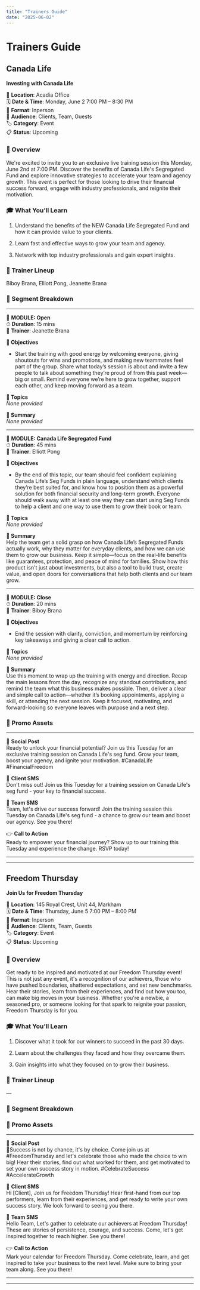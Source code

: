 ```yaml
---
title: "Trainers Guide"
date: "2025-06-02"
---
```


# Trainers Guide

## Canada Life

**Investing with Canada Life**

📍 **Location**: Acadia Office  
🗓 **Date & Time**: Monday, June 2
7:00 PM – 8:30 PM  
🎯 **Format**: Inperson  
👥 **Audience**: Clients, Team, Guests  
🏷 **Category**: Event  
📋 **Status**: Upcoming

### 🧭 Overview
We're excited to invite you to an exclusive live training session this Monday, June 2nd at 7:00 PM. Discover the benefits of Canada Life's Segregated Fund and explore innovative strategies to accelerate your team and agency growth. This event is perfect for those looking to drive their financial success forward, engage with industry professionals, and reignite their motivation.

### 🎓 What You’ll Learn
1. Understand the benefits of the NEW Canada Life Segregated Fund and how it can provide value to your clients.

2. Learn fast and effective ways to grow your team and agency.

3. Network with top industry professionals and gain expert insights.

### 👥 Trainer Lineup
Biboy Brana, Elliott Pong, Jeanette Brana

### 📑 Segment Breakdown
---

🔹 **MODULE: Open**  
⏱ **Duration**: 15 mins  
👤 **Trainer**: Jeanette Brana

**🎯 Objectives**  
- Start the training with good energy by welcoming everyone, giving shoutouts for wins and promotions, and making new teammates feel part of the group. Share what today’s session is about and invite a few people to talk about something they’re proud of from this past week—big or small. Remind everyone we’re here to grow together, support each other, and keep moving forward as a team.

**🧠 Topics**  
_None provided_

**📝 Summary**  
_None provided_

---

🔹 **MODULE: Canada Life Segregated Fund**  
⏱ **Duration**: 45 mins  
👤 **Trainer**: Elliott Pong

**🎯 Objectives**  
- By the end of this topic, our team should feel confident explaining Canada Life’s Seg Funds in plain language, understand which clients they’re best suited for, and know how to position them as a powerful solution for both financial security and long-term growth. Everyone should walk away with at least one way they can start using Seg Funds to help a client and one way to use them to grow their book or team.

**🧠 Topics**  
_None provided_

**📝 Summary**  
Help the team get a solid grasp on how Canada Life’s Segregated Funds actually work, why they matter for everyday clients, and how we can use them to grow our business. Keep it simple—focus on the real-life benefits like guarantees, protection, and peace of mind for families. Show how this product isn't just about investments, but also a tool to build trust, create value, and open doors for conversations that help both clients and our team grow.

---

🔹 **MODULE: Close**  
⏱ **Duration**: 20 mins  
👤 **Trainer**: Biboy Brana

**🎯 Objectives**  
- End the session with clarity, conviction, and momentum by reinforcing key takeaways and giving a clear call to action.

**🧠 Topics**  
_None provided_

**📝 Summary**  
Use this moment to wrap up the training with energy and direction. Recap the main lessons from the day, recognize any standout contributions, and remind the team what this business makes possible. Then, deliver a clear and simple call to action—whether it’s booking appointments, applying a skill, or attending the next session. Keep it focused, motivating, and forward-looking so everyone leaves with purpose and a next step.

### 📣 Promo Assets
---

📢 **Social Post**  
Ready to unlock your financial potential? Join us this Tuesday for an exclusive training session on Canada Life's seg fund. Grow your team, boost your agency, and ignite your motivation. #CanadaLife #FinancialFreedom

📨 **Client SMS**  
Don't miss out! Join us this Tuesday for a training session on Canada Life's seg fund - your key to financial success.

👥 **Team SMS**  
Team, let's drive our success forward! Join the training session this Tuesday on Canada Life's seg fund - a chance to grow our team and boost our agency. See you there!

👉 **Call to Action**  
Ready to empower your financial journey? Show up to our training this Tuesday and experience the change. RSVP today!

---

---

## Freedom Thursday

**Join Us for Freedom Thursday**

📍 **Location**: 145 Royal Crest, Unit 44, Markham  
🗓 **Date & Time**: Thursday, June 5
7:00 PM – 8:00 PM  
🎯 **Format**: Inperson  
👥 **Audience**: Clients, Team, Guests  
🏷 **Category**: Event  
📋 **Status**: Upcoming

### 🧭 Overview
Get ready to be inspired and motivated at our Freedom Thursday event! This is not just any event, it's a recognition of our achievers, those who have pushed boundaries, shattered expectations, and set new benchmarks. Hear their stories, learn from their experiences, and find out how you too, can make big moves in your business. Whether you're a newbie, a seasoned pro, or someone looking for that spark to reignite your passion, Freedom Thursday is for you.

### 🎓 What You’ll Learn
1. Discover what it took for our winners to succeed in the past 30 days.

2. Learn about the challenges they faced and how they overcame them.

3. Gain insights into what they focused on to grow their business.

### 👥 Trainer Lineup
—

### 📑 Segment Breakdown


### 📣 Promo Assets
---

📢 **Social Post**  
💫Success is not by chance, it's by choice. Come join us at #FreedomThursday and let's celebrate those who made the choice to win big! Hear their stories, find out what worked for them, and get motivated to set your own success story in motion. #CelebrateSuccess #AccelerateGrowth

📨 **Client SMS**  
Hi [Client], Join us for Freedom Thursday! Hear first-hand from our top performers, learn from their experiences, and get ready to write your own success story. We look forward to seeing you there.

👥 **Team SMS**  
Hello Team, Let's gather to celebrate our achievers at Freedom Thursday! These are stories of persistence, courage, and success. Come, let's get inspired together to reach higher. See you there!

👉 **Call to Action**  
Mark your calendar for Freedom Thursday. Come celebrate, learn, and get inspired to take your business to the next level. Make sure to bring your team along. See you there!

---

---

